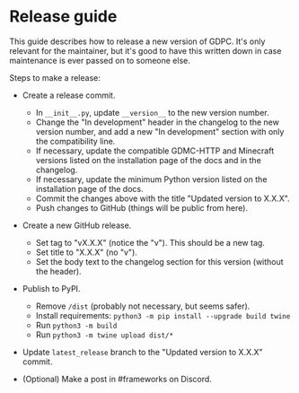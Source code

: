 # Release guide

This guide describes how to release a new version of GDPC. It's only relevant for the maintainer, but it's good to have this written down in case maintenance is ever passed on to someone else.

Steps to make a release:

- Create a release commit.
	- In `__init__.py`, update `__version__` to the new version number.
	- Change the "In development" header in the changelog to the new version number, and add a new "In development" section with only the compatibility line.
	- If necessary, update the compatible GDMC-HTTP and Minecraft versions listed on the installation page of the docs and in the changelog.
	- If necessary, update the minimum Python version listed on the installation page of the docs.
	- Commit the changes above with the title "Updated version to X.X.X".
	- Push changes to GitHub (things will be public from here).

- Create a new GitHub release.
	- Set tag to "vX.X.X" (notice the "v"). This should be a new tag.
	- Set title to "X.X.X" (no "v").
	- Set the body text to the changelog section for this version (without the header).

- Publish to PyPI.
	- Remove `/dist` (probably not necessary, but seems safer).
	- Install requirements: `python3 -m pip install --upgrade build twine`
	- Run `python3 -m build`
	- Run `python3 -m twine upload dist/*`

- Update `latest_release` branch to the "Updated version to X.X.X" commit.
- (Optional) Make a post in #frameworks on Discord.
